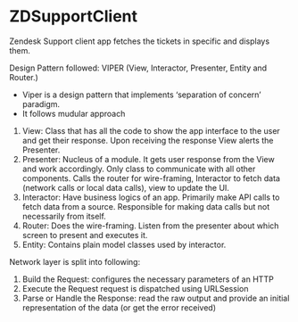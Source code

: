 # ZDSupportClient
Zendesk Support client app fetches the tickets in specific and displays them.

Design Pattern followed: VIPER (View, Interactor, Presenter, Entity and Router.) 
- Viper is a design pattern that implements ‘separation of concern’ paradigm. 
- It follows mudular approach

1. View: Class that has all the code to show the app interface to the user and get their response. Upon receiving the response View alerts the Presenter.
2. Presenter: Nucleus of a module. It gets user response from the View and work accordingly. Only class to communicate with all other components. Calls the router for wire-framing, Interactor to fetch data (network calls or local data calls), view to update the UI.
3. Interactor: Have business logics of an app. Primarily make API calls to fetch data from a source. Responsible for making data calls but not necessarily from itself.
4. Router: Does the wire-framing. Listen from the presenter about which screen to present and executes it.
5. Entity: Contains plain model classes used by interactor.

Network layer is split into following:
1. Build the Request: configures the necessary parameters of an HTTP 
2. Execute the Request request is dispatched using URLSession
3. Parse or Handle the Response: read the raw output and provide an initial representation of the data (or get the error received)
